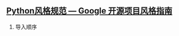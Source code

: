 ## [Python风格规范 — Google 开源项目风格指南](https://zh-google-styleguide.readthedocs.io/en/latest/google-python-styleguide/python_style_rules/)
1. 导入顺序